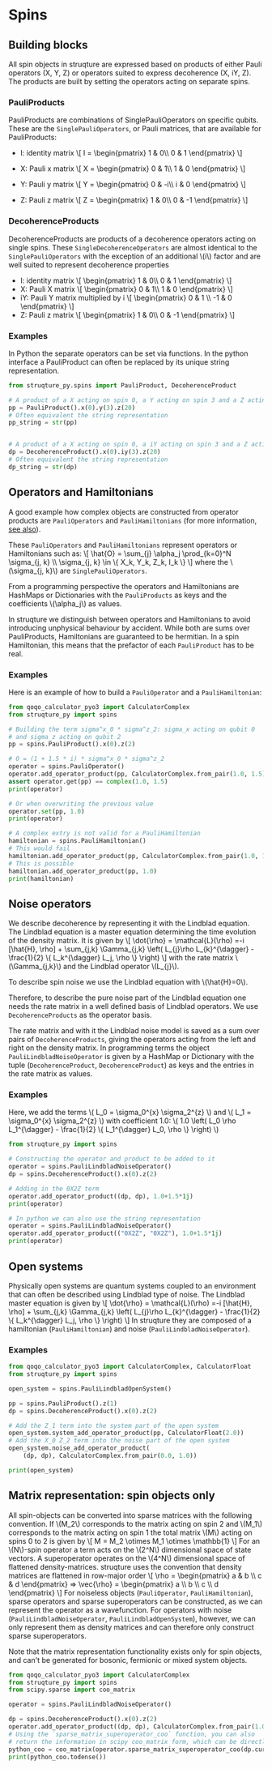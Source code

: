 # Spins

## Building blocks

All spin objects in struqture are expressed based on products of either Pauli operators (X, Y, Z) or operators suited to express decoherence (X, iY, Z). The products are built by setting the operators acting on separate spins.

### PauliProducts

PauliProducts are combinations of SinglePauliOperators on specific qubits. These are the `SinglePauliOperators`, or Pauli matrices, that are available for PauliProducts:

* I: identity matrix
\\[
I = \begin{pmatrix}
1 & 0\\\\
0 & 1
\end{pmatrix}
\\]

* X: Pauli x matrix
\\[
X = \begin{pmatrix}
0 & 1\\\\
1 & 0
\end{pmatrix}
\\]

* Y: Pauli y matrix
\\[
Y = \begin{pmatrix}
0 & -i\\\\
i & 0
\end{pmatrix}
\\]

* Z: Pauli z matrix
\\[
Z = \begin{pmatrix}
1 & 0\\\\
0 & -1
\end{pmatrix}
\\]

### DecoherenceProducts

DecoherenceProducts are products of a decoherence operators acting on single spins. These `SingleDecoherenceOperators`
are almost identical to the `SinglePauliOperators` with the exception of an additional \\(i\\) factor and are well suited to represent decoherence properties

* I: identity matrix
\\[
\begin{pmatrix}
1 & 0\\\\
0 & 1
\end{pmatrix}
\\]
* X: Pauli X matrix
\\[
\begin{pmatrix}
0 & 1\\\\
1 & 0
\end{pmatrix}
\\]
* iY: Pauli Y matrix multiplied by i
\\[
\begin{pmatrix}
0 & 1 \\\\
-1 & 0
\end{pmatrix}
\\]
* Z: Pauli z matrix
\\[
\begin{pmatrix}
1 & 0\\\\
0 & -1
\end{pmatrix}
\\]

### Examples

In Python the separate operators can be set via functions. In the python interface a PauliProduct can often be replaced by its unique string representation.

```python
from struqture_py.spins import PauliProduct, DecoherenceProduct

# A product of a X acting on spin 0, a Y acting on spin 3 and a Z acting on spin 20
pp = PauliProduct().x(0).y(3).z(20)
# Often equivalent the string representation
pp_string = str(pp)


# A product of a X acting on spin 0, a iY acting on spin 3 and a Z acting on spin 20
dp = DecoherenceProduct().x(0).iy(3).z(20)
# Often equivalent the string representation
dp_string = str(dp)
```

## Operators and Hamiltonians

A good example how complex objects are constructed from operator products are `PauliOperators` and `PauliHamiltonians`
(for more information, [see also](../container_types/operators_hamiltonians.md)).

These `PauliOperators` and `PauliHamiltonians` represent operators or Hamiltonians such as:
\\[
\hat{O} = \sum_{j} \alpha_j \prod_{k=0}^N \sigma_{j, k} \\\\
    \sigma_{j, k} \in \\{ X_k, Y_k, Z_k, I_k \\}
\\]
where the \\(\sigma_{j, k}\\) are `SinglePauliOperators`.

From a programming perspective the operators and Hamiltonians are HashMaps or Dictionaries with the `PauliProducts` as keys and the coefficients \\(\alpha_j\\) as values.

In struqture we distinguish between operators and Hamiltonians to avoid introducing unphysical behaviour by accident.
While both are sums over PauliProducts, Hamiltonians are guaranteed to be hermitian. In a spin Hamiltonian, this means that the prefactor of each `PauliProduct` has to be real.

### Examples

Here is an example of how to build a `PauliOperator` and a `PauliHamiltonian`:

```python
from qoqo_calculator_pyo3 import CalculatorComplex
from struqture_py import spins

# Building the term sigma^x_0 * sigma^z_2: sigma_x acting on qubit 0
# and sigma_z acting on qubit 2
pp = spins.PauliProduct().x(0).z(2)

# O = (1 + 1.5 * i) * sigma^x_0 * sigma^z_2
operator = spins.PauliOperator()
operator.add_operator_product(pp, CalculatorComplex.from_pair(1.0, 1.5))
assert operator.get(pp) == complex(1.0, 1.5)
print(operator)

# Or when overwriting the previous value
operator.set(pp, 1.0)
print(operator)

# A complex extry is not valid for a PauliHamiltonian
hamiltonian = spins.PauliHamiltonian()
# This would fail
hamiltonian.add_operator_product(pp, CalculatorComplex.from_pair(1.0, 1.5))
# This is possible
hamiltonian.add_operator_product(pp, 1.0)
print(hamiltonian)
```

## Noise operators

We describe decoherence by representing it with the Lindblad equation.
The Lindblad equation is a master equation determining the time evolution of the density matrix.
It is given by
\\[
    \dot{\rho} = \mathcal{L}(\rho) =-i \[\hat{H}, \rho\] + \sum_{j,k} \Gamma_{j,k} \left( L_{j}\rho L_{k}^{\dagger} - \frac{1}{2} \\{ L_k^{\dagger} L_j, \rho \\} \right)
\\]
with the rate matrix \\(\Gamma_{j,k}\\) and the Lindblad operator \\(L_{j}\\).

To describe spin noise we use the Lindblad equation with \\(\hat{H}=0\\).

Therefore, to describe the pure noise part of the Lindblad equation one needs the rate matrix in a well defined basis of Lindblad operators.
We use `DecoherenceProducts` as the operator basis.

The rate matrix and with it the Lindblad noise model is saved as a sum over pairs of `DecoherenceProducts`, giving the operators acting from the left and right on the density matrix.
In programming terms the object `PauliLindbladNoiseOperator` is given by a HashMap or Dictionary with the tuple (`DecoherenceProduct`, `DecoherenceProduct`) as keys and the entries in the rate matrix as values.

### Examples

Here, we add the terms \\( L_0 = \sigma_0^{x} \sigma_2^{z} \\) and \\( L_1 = \sigma_0^{x} \sigma_2^{z} \\) with coefficient 1.0: 
\\( 1.0 \left( L_0 \rho L_1^{\dagger} - \frac{1}{2} \\{ L_1^{\dagger} L_0, \rho \\} \right) \\)

```python
from struqture_py import spins

# Constructing the operator and product to be added to it
operator = spins.PauliLindbladNoiseOperator()
dp = spins.DecoherenceProduct().x(0).z(2)

# Adding in the 0X2Z term
operator.add_operator_product((dp, dp), 1.0+1.5*1j)
print(operator)

# In python we can also use the string representation
operator = spins.PauliLindbladNoiseOperator()
operator.add_operator_product(("0X2Z", "0X2Z"), 1.0+1.5*1j)
print(operator)
```

## Open systems

Physically open systems are quantum systems coupled to an environment that can often be described using Lindblad type of noise.
The Lindblad master equation is given by
\\[
    \dot{\rho} = \mathcal{L}(\rho) =-i \[\hat{H}, \rho\] + \sum_{j,k} \Gamma_{j,k} \left( L_{j}\rho L_{k}^{\dagger} - \frac{1}{2} \\{ L_k^{\dagger} L_j, \rho \\} \right)
\\]
In struqture they are composed of a hamiltonian (`PauliHamiltonian`) and noise (`PauliLindbladNoiseOperator`).

### Examples

```python
from qoqo_calculator_pyo3 import CalculatorComplex, CalculatorFloat
from struqture_py import spins

open_system = spins.PauliLindbladOpenSystem()

pp = spins.PauliProduct().z(1)
dp = spins.DecoherenceProduct().x(0).z(2)

# Add the Z_1 term into the system part of the open system
open_system.system_add_operator_product(pp, CalculatorFloat(2.0))
# Add the X_0 Z_2 term into the noise part of the open system
open_system.noise_add_operator_product(
    (dp, dp), CalculatorComplex.from_pair(0.0, 1.0))

print(open_system)
```

## Matrix representation: spin objects only

All spin-objects can be converted into sparse matrices with the following convention.
If \\(M_2\\) corresponds to the matrix acting on spin 2 and \\(M_1\\) corresponds to the matrix acting on spin 1 the total matrix \\(M\\) acting on spins 0 to 2 is given by
\\[
    M = M_2 \otimes M_1 \otimes \mathbb{1}
\\]
For an \\(N\\)-spin operator a term acts on the \\(2^N\\) dimensional space of state vectors.
A superoperator operates on the \\(4^N\\) dimensional space of flattened density-matrices.
struqture uses the convention that density matrices are flattened in row-major order
\\[
    \rho = \begin{pmatrix} a & b \\\\ c & d \end{pmatrix} => \vec{\rho} = \begin{pmatrix} a \\\\ b \\\\ c \\\\ d \end{pmatrix}
\\]
For noiseless objects (`PauliOperator`, `PauliHamiltonian`), sparse operators and sparse superoperators can be constructed, as we can represent the operator as a wavefunction. For operators with noise (`PauliLindbladNoiseOperator`, `PauliLindbladOpenSystem`), however, we can only represent them as density matrices and can therefore only construct sparse superoperators.

Note that the matrix representation functionality exists only for spin objects, and can't be generated for bosonic, fermionic or mixed system objects.

```python
from qoqo_calculator_pyo3 import CalculatorComplex
from struqture_py import spins
from scipy.sparse import coo_matrix

operator = spins.PauliLindbladNoiseOperator()

dp = spins.DecoherenceProduct().x(0).z(2)
operator.add_operator_product((dp, dp), CalculatorComplex.from_pair(1.0, 1.5))
# Using the `sparse_matrix_superoperator_coo` function, you can also
# return the information in scipy coo_matrix form, which can be directly fed in:
python_coo = coo_matrix(operator.sparse_matrix_superoperator_coo(dp.current_number_spins()))
print(python_coo.todense())
```
